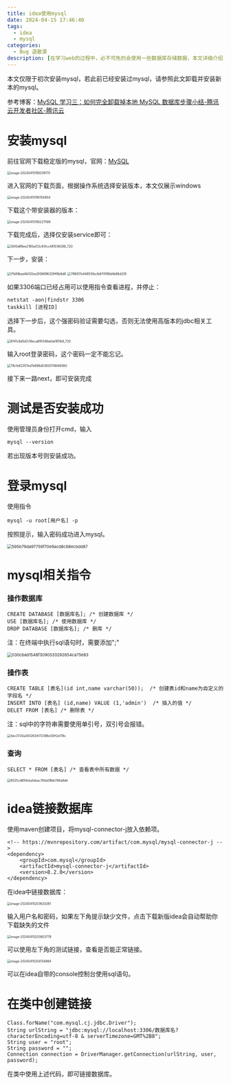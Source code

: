 ```yaml
---
title: idea使用mysql
date: 2024-04-15 17:46:40
tags: 
  - idea
  - mysql
categories: 
  - Bug 退散录
description: [在学习web的过程中，必不可免的会使用一些数据库存储数据，本文详细介绍了mysql的安装，以及在idea中的一些使用小技巧]
---
```


本文仅限于初次安装mysql，若此前已经安装过mysql，请参照此文卸载并安装新本的mysql。

参考博客：[MySQL 学习三：如何完全卸载掉本地 MySQL 数据库步骤小结-腾讯云开发者社区-腾讯云 ](https://cloud.tencent.com/developer/article/1795354) 

# 安装mysql

前往官网下载稳定版的mysql，官网：[MySQL](https://www.mysql.com/)

<img src="2024-04-15/image-20240415195039170.png" alt="image-20240415195039170" style="zoom:50%;" />

进入官网的下载页面，根据操作系统选择安装版本，本文仅展示windows

<img src="2024-04-15/image-20240415195154904.png" alt="image-20240415195154904" style="zoom:50%;" />

下载这个带安装器的版本：

<img src="2024-04-15/image-20240415195227589.png" alt="image-20240415195227589" style="zoom:50%;" />

下载完成后，选择仅安装service即可：

<img src="2024-04-15/30f0d89ee2165af23c93fcc481036288_720.png" alt="30f0d89ee2165af23c93fcc481036288_720" style="zoom:50%;" />

下一步，安装：

<img src="2024-04-15/f7b89bad4b120ea3f06696329ff9b9d9.jpg" alt="f7b89bad4b120ea3f06696329ff9b9d9" style="zoom:50%;" />

<img src="2024-04-15/786817e44853fbcfb874199d4b66d335.png" alt="786817e44853fbcfb874199d4b66d335" style="zoom:50%;" />

如果3306端口已经占用可以使用指令查看进程，并停止：

```
netstat -aon|findstr 3306
taskkill [进程ID]
```

选择下一步后，这个强密码验证需要勾选，否则无法使用高版本的jdbc相关工具。

<img src="2024-04-15/8141c8d5d7c16eca891346ebfaf951b9_720.jpg" alt="8141c8d5d7c16eca891346ebfaf951b9_720" style="zoom:50%;" />

输入root登录密码，这个密码一定不能忘记。

<img src="2024-04-15/79c1e62357ed7e688d03820746f49360.png" alt="79c1e62357ed7e688d03820746f49360" style="zoom:50%;" />

接下来一路next，即可安装完成

# 测试是否安装成功

使用管理员身份打开cmd，输入

```
mysql --version
```

若出现版本号则安装成功。

# 登录mysql

使用指令

```
mysql -u root[用户名] -p
```

按照提示，输入密码成功进入mysql。

<img src="2024-04-15/595b79da97759f70e9acd8c68ecbdd87.png" alt="595b79da97759f70e9acd8c68ecbdd87" style="zoom:67%;" />

# mysql相关指令

### 操作数据库

```
CREATE DATABASE [数据库名];	/* 创建数据库 */
USE [数据库名]; /* 使用数据库 */
DROP DATABASE [数据库名]; /* 删库 */
```

注：在终端中执行sql语句时，需要添加";"

<img src="2024-04-15/030cbad1548f3090533292654ca75e83.png" alt="030cbad1548f3090533292654ca75e83" style="zoom:67%;" />

### 操作表

```
CREATE TABLE [表名](id int,name varchar(50));  /* 创建表id和name为自定义的字段名 */
INSERT INTO [表名] (id,name) VALUE (1,'admin')  /* 插入的值 */
DELET FROM [表名] /* 删除表 */
```

注：sql中的字符串需要使用单引号，双引号会报错。

<img src="2024-04-15/4ec3720a2832634f72396e30ff2e176c.png" alt="4ec3720a2832634f72396e30ff2e176c" style="zoom:50%;" />

### 查询

```
SELECT * FROM [表名] /* 查看表中所有数据 */
```

<img src="2024-04-15/6525cd659cba1ebac784a09bb746a9dd.png" alt="6525cd659cba1ebac784a09bb746a9dd" style="zoom:50%;" />

# idea链接数据库

使用maven创建项目，将mysql-connector-j放入依赖项。

```
<!-- https://mvnrepository.com/artifact/com.mysql/mysql-connector-j -->
<dependency>
    <groupId>com.mysql</groupId>
    <artifactId>mysql-connector-j</artifactId>
    <version>8.2.0</version>
</dependency>
```

在idea中链接数据库：

<img src="2024-04-15/image-20240415203620261.png" alt="image-20240415203620261" style="zoom:50%;" />

输入用户名和密码，如果左下角提示缺少文件，点击下载新版idea会自动帮助你下载缺失的文件

<img src="2024-04-15/image-20240415203803778.png" alt="image-20240415203803778" style="zoom:50%;" />

可以使用左下角的测试链接，查看是否能正常链接。

<img src="2024-04-15/image-20240415204134864.png" alt="image-20240415204134864" style="zoom:50%;" />

可以在idea自带的console控制台使用sql语句。

# 在类中创建链接

```
Class.forName("com.mysql.cj.jdbc.Driver");
String urlString = "jdbc:mysql://localhost:3306/数据库名?characterEncoding=utf-8 & serverTimezone=GMT%2B8";
String user = "root";
String password = "";
Connection connection = DriverManager.getConnection(urlString, user, password);
```

在类中使用上述代码，即可链接数据库。
